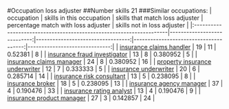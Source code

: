 #Occupation loss adjuster
##Number skills 21
###Similar occupations:
| occupation                                                          |   skills in this occupation |   skills that match loss adjuster |   percentage match with loss adjuster |   skills not in loss adjuster |
|:--------------------------------------------------------------------|----------------------------:|----------------------------------:|--------------------------------------:|------------------------------:|
| [insurance claims handler](insurance_claims_handler.md)             |                          19 |                                11 |                              0.52381  |                             8 |
| [insurance fraud investigator](insurance_fraud_investigator.md)     |                          13 |                                 8 |                              0.380952 |                             5 |
| [insurance claims manager](insurance_claims_manager.md)             |                          24 |                                 8 |                              0.380952 |                            16 |
| [property insurance underwriter](property_insurance_underwriter.md) |                          12 |                                 7 |                              0.333333 |                             5 |
| [insurance underwriter](insurance_underwriter.md)                   |                          20 |                                 6 |                              0.285714 |                            14 |
| [insurance risk consultant](insurance_risk_consultant.md)           |                          13 |                                 5 |                              0.238095 |                             8 |
| [insurance broker](insurance_broker.md)                             |                          18 |                                 5 |                              0.238095 |                            13 |
| [insurance agency manager](insurance_agency_manager.md)             |                          37 |                                 4 |                              0.190476 |                            33 |
| [insurance rating analyst](insurance_rating_analyst.md)             |                          13 |                                 4 |                              0.190476 |                             9 |
| [insurance product manager](insurance_product_manager.md)           |                          27 |                                 3 |                              0.142857 |                            24 |
